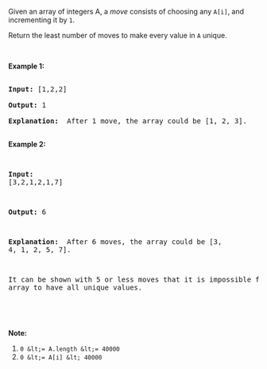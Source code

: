 Given an array of integers A, a _move_ consists of choosing any `` A[i] ``, and incrementing it by `` 1 ``.

Return the least number of moves to make every value in `` A `` unique.

&nbsp;

__Example 1:__

<pre>
<strong>Input: </strong><span id="example-input-1-1">[1,2,2]</span>
<strong>Output: </strong><span id="example-output-1">1</span>
<strong>Explanation: </strong> After 1 move, the array could be [1, 2, 3].
</pre>

<div>
<p><strong>Example 2:</strong></p>
<pre>
<strong>Input: </strong><span id="example-input-2-1">[3,2,1,2,1,7]</span>
<strong>Output: </strong><span id="example-output-2">6</span>
<strong>Explanation: </strong> After 6 moves, the array could be [3, 4, 1, 2, 5, 7].
It can be shown with 5 or less moves that it is impossible for the array to have all unique values.
</pre>
<p>&nbsp;</p>
</div>

__Note:__

1.   `` 0 &lt;= A.length &lt;= 40000 ``
2.   `` 0 &lt;= A[i] &lt; 40000 ``

<div>
<div>&nbsp;</div>
</div>